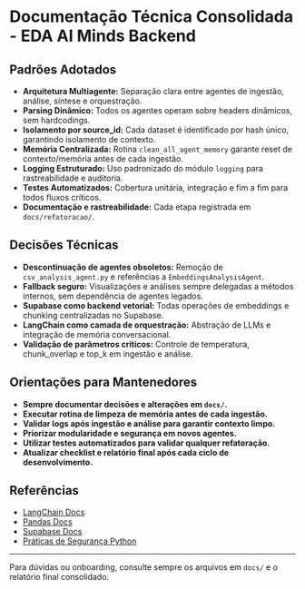 # Documentação Técnica Consolidada - EDA AI Minds Backend

## Padrões Adotados
- **Arquitetura Multiagente:** Separação clara entre agentes de ingestão, análise, síntese e orquestração.
- **Parsing Dinâmico:** Todos os agentes operam sobre headers dinâmicos, sem hardcodings.
- **Isolamento por source_id:** Cada dataset é identificado por hash único, garantindo isolamento de contexto.
- **Memória Centralizada:** Rotina `clean_all_agent_memory` garante reset de contexto/memória antes de cada ingestão.
- **Logging Estruturado:** Uso padronizado do módulo `logging` para rastreabilidade e auditoria.
- **Testes Automatizados:** Cobertura unitária, integração e fim a fim para todos fluxos críticos.
- **Documentação e rastreabilidade:** Cada etapa registrada em `docs/refatoracao/`.

## Decisões Técnicas
- **Descontinuação de agentes obsoletos:** Remoção de `csv_analysis_agent.py` e referências a `EmbeddingsAnalysisAgent`.
- **Fallback seguro:** Visualizações e análises sempre delegadas a métodos internos, sem dependência de agentes legados.
- **Supabase como backend vetorial:** Todas operações de embeddings e chunking centralizadas no Supabase.
- **LangChain como camada de orquestração:** Abstração de LLMs e integração de memória conversacional.
- **Validação de parâmetros críticos:** Controle de temperatura, chunk_overlap e top_k em ingestão e análise.

## Orientações para Mantenedores
- **Sempre documentar decisões e alterações em `docs/`.**
- **Executar rotina de limpeza de memória antes de cada ingestão.**
- **Validar logs após ingestão e análise para garantir contexto limpo.**
- **Priorizar modularidade e segurança em novos agentes.**
- **Utilizar testes automatizados para validar qualquer refatoração.**
- **Atualizar checklist e relatório final após cada ciclo de desenvolvimento.**

## Referências
- [LangChain Docs](https://python.langchain.com/en/latest/)
- [Pandas Docs](https://pandas.pydata.org/docs/)
- [Supabase Docs](https://supabase.com/docs)
- [Práticas de Segurança Python](https://realpython.com/python-security/)

---

Para dúvidas ou onboarding, consulte sempre os arquivos em `docs/` e o relatório final consolidado.